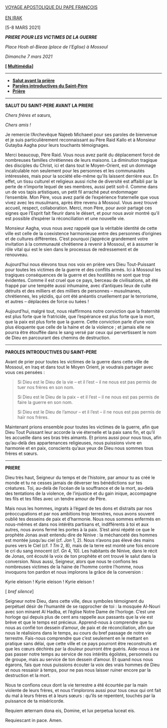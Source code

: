 [VOYAGE APOSTOLIQUE DU PAPE FRANÇOIS \
\
EN IRAK](http://www.vatican.va/content/francesco/fr/travels/2021/outside/documents/papa-francesco-iraq-2021.html)

[5-8 MARS 2021]

***PRIERE POUR LES VICTIMES DE LA GUERRE***

*Place Hosh al-Bieaa (place de l'Eglise) à Mossoul*

*Dimanche 7 mars 2021*

**[ [Multimédia](http://w2.vatican.va/content/francesco/fr/events/event.dir.html/content/vaticanevents/fr/2021/3/7/iraq-preghiera.html)]**

* * *

- **[Salut avant la prière](http://www.vatican.va/content/francesco/fr/prayers/documents/papa-francesco_preghiere_20210307_preghiera-iraq.html#SALUT)**
- **[Paroles introductives du Saint-Père](http://www.vatican.va/content/francesco/fr/prayers/documents/papa-francesco_preghiere_20210307_preghiera-iraq.html#Paroles)**
- **[Prière](http://www.vatican.va/content/francesco/fr/prayers/documents/papa-francesco_preghiere_20210307_preghiera-iraq.html#PRIERE)**

* * *

**SALUT DU SAINT-PERE AVANT LA PRIERE**

*Chers frères et sœurs,*

*Chers amis !*

Je remercie l’Archevêque Najeeb Michaeel pour ses paroles de bienvenue et je suis particulièrement reconnaissant au Père Raid Kallo et à Monsieur Gutayba Aagha pour leurs touchants témoignages.

Merci beaucoup, Père Raid. Vous nous avez parlé du déplacement forcé de nombreuses familles chrétiennes de leurs maisons. La diminution tragique des disciples du Christ, ici et dans tout le Moyen-Orient, est un dommage incalculable non seulement pour les personnes et les communautés intéressées, mais pour la société elle-même qu’ils laissent derrière eux. En effet, un tissu culturel et religieux aussi riche de diversité est affaibli par la perte de n’importe lequel de ses membres, aussi petit soit-il. Comme dans un de vos tapis artistiques, un petit fil arraché peut endommager l’ensemble. Mon Père, vous avez parlé de l’expérience fraternelle que vous vivez avec les musulmans, après être revenu à Mossoul. Vous avez trouvé accueil, respect, collaboration. Merci, mon Père, pour avoir partagé ces signes que l’Esprit fait fleurir dans le désert, et pour nous avoir montré qu’il est possible d’espérer la réconciliation et une nouvelle vie.

Monsieur Aagha, vous nous avez rappelé que la véritable identité de cette ville est celle de la coexistence harmonieuse entre des personnes d’origines et de cultures différentes. C’est pourquoi j’apprécie grandement votre invitation à la communauté chrétienne à revenir à Mossoul, et à assumer le rôle vital qui est le sien dans le processus de redressement et de renouveau.

Aujourd’hui nous élevons tous nos voix en prière vers Dieu Tout-Puissant pour toutes les victimes de la guerre et des conflits armés. Ici à Mossoul les tragiques conséquences de la guerre et des hostilités ne sont que trop évidentes. Comme il est cruel que ce pays, berceau de civilisations, ait été frappé par une tempête aussi inhumaine, avec d’antiques lieux de culte détruits et des milliers et des milliers de personnes – musulmanes, chrétiennes, les yézidis, qui ont été anéantis cruellement par le terrorisme, et autres – déplacées de force ou tuées !

Aujourd’hui, malgré tout, nous réaffirmons notre conviction que la fraternité est plus forte que le fratricide, que l’espérance est plus forte que la mort, que la paix est plus forte que la guerre. Cette conviction parle d’une voix plus éloquente que celle de la haine et de la violence ; et jamais elle ne pourra être étouffée dans le sang versé par ceux qui pervertissent le nom de Dieu en parcourant des chemins de destruction.

* * *

**PAROLES INTRODUCTIVES DU SAINT-PERE**

Avant de prier pour toutes les victimes de la guerre dans cette ville de Mossoul, en Iraq et dans tout le Moyen Orient, je voudrais partager avec vous ces pensées :

> Si Dieu est le Dieu de la vie – et il l’est – il ne nous est pas permis de tuer nos frères en son nom.
>
> Si Dieu est le Dieu de la paix – et il l’est – il ne nous est pas permis de faire la guerre en son nom.
>
> Si Dieu est le Dieu de l’amour – et il l’est – il ne nous est pas permis de haïr nos frères.

Maintenant prions ensemble pour toutes les victimes de la guerre, afin que Dieu Tout Puissant leur accorde la vie éternelle et la paix sans fin, et qu’il les accueille dans ses bras très aimants. Et prions aussi pour nous tous, afin qu’au-delà des appartenances religieuses, nous puissions vivre en harmonie et en paix, conscients qu’aux yeux de Dieu nous sommes tous frères et sœurs.

* * *

**PRIERE**

Dieu très haut, Seigneur du temps et de l’histoire, par amour tu as créé le monde et tu ne cesses jamais de déverser tes bénédictions sur tes créatures. Toi, au-delà de l’océan de la souffrance et de la mort, au-delà des tentations de la violence, de l’injustice et du gain inique, accompagne tes fils et tes filles avec un tendre amour de Père.

Mais nous les hommes, ingrats à l’égard de tes dons et distraits par nos préoccupations et par nos ambitions trop terrestres, nous avons souvent oublié tes desseins de paix et d’harmonie. Nous nous sommes enfermés en nous-mêmes et dans nos intérêts partisans et, indifférents à toi et aux autres, nous avons fermé les portes à la paix. S’est ainsi répété ce que le prophète Jonas avait entendu dire de Ninive : la méchanceté des hommes est montée jusqu’au ciel (cf. *Jon* 1, 2). Nous n’avons pas élevé des mains pures vers le Ciel (cf. *1 Tm* 2, 8), mais de la terre est monté une fois encore le cri du sang innocent (cf. *Gn* 4, 10). Les habitants de Ninive, dans le récit de Jonas, ont écouté la voix de ton prophète et ont trouvé le salut dans la conversion. Nous aussi, Seigneur, alors que nous te confions les nombreuses victimes de la haine de l’homme contre l’homme, nous invoquons ton pardon et nous implorons la grâce de la conversion :

Kyrie eleison ! Kyrie eleison ! Kyrie eleison !

[ *bref silence*]

Seigneur notre Dieu, dans cette ville, deux symboles témoignent du perpétuel désir de l’humanité de se rapprocher de toi : la mosquée Al-Nouri avec son minaret Al Hadba, et l’église Notre Dame de l’horloge. C’est une horloge qui depuis plus de cent ans rappelle aux passants que la vie est brève et que le temps est précieux. Apprend-nous à comprendre que tu nous as confié ton dessein d’amour, de paix et de réconciliation, afin que nous le réalisions dans le temps, au cours du bref passage de notre vie terrestre. Fais-nous comprendre que c’est seulement en le mettant en pratique sans délai, que cette ville et ce pays pourront être reconstruits et que les cœurs déchirés par la douleur pourront être guéris. Aide-nous à ne pas passer notre temps au service de nos intérêts égoïstes, personnels ou de groupe, mais au service de ton dessein d’amour. Et quand nous nous égarons, fais que nous puissions écouter la voix des vrais hommes de Dieu et nous ressaisir à temps, pour ne pas nous laisser ruiner encore par la destruction et la mort.

Nous te confions ceux dont la vie terrestre a été écourtée par la main violente de leurs frères, et nous t’implorons aussi pour tous ceux qui ont fait du mal à leurs frères et à leurs sœurs : qu’ils se repentent, touchés par la puissance de ta miséricorde.

Requiem æternam dona eis, Domine, et lux perpetua luceat eis.

Requiescant in pace. Amen.